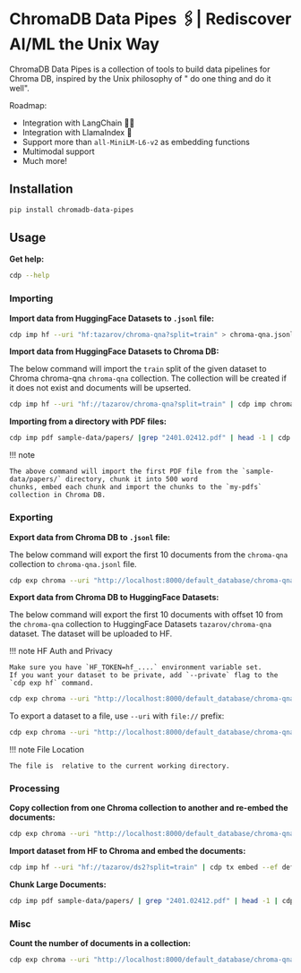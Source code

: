 # ChromaDB Data Pipes 🖇️| Rediscover AI/ML the Unix Way

ChromaDB Data Pipes is a collection of tools to build data pipelines for Chroma DB, inspired by the Unix philosophy of "
do one thing and do it well".

Roadmap:

- Integration with LangChain 🦜🔗
- Integration with LlamaIndex 🦙
- Support more than `all-MiniLM-L6-v2` as embedding functions
- Multimodal support
- Much more!

## Installation

```bash
pip install chromadb-data-pipes
```

## Usage

**Get help:**

```bash
cdp --help
```

### Importing

**Import data from HuggingFace Datasets to `.jsonl` file:**

```bash
cdp imp hf --uri "hf:tazarov/chroma-qna?split=train" > chroma-qna.jsonl
```

**Import data from HuggingFace Datasets to Chroma DB:**

The below command will import the `train` split of the given dataset to Chroma chroma-qna `chroma-qna` collection. The
collection will be created if it does not exist and documents will be upserted.

```bash
cdp imp hf --uri "hf://tazarov/chroma-qna?split=train" | cdp imp chroma --uri "http://localhost:8000/default_database/chroma-qna" --upsert --create
```

**Importing from a directory with PDF files:**

```bash
cdp imp pdf sample-data/papers/ |grep "2401.02412.pdf" | head -1 | cdp tx chunk -s 500 | cdp tx embed --ef default | cdp imp chroma --uri "http://localhost:8000/default_database/my-pdfs" --upsert --create
```

!!! note

    The above command will import the first PDF file from the `sample-data/papers/` directory, chunk it into 500 word
    chunks, embed each chunk and import the chunks to the `my-pdfs` collection in Chroma DB.

### Exporting

**Export data from Chroma DB to `.jsonl` file:**

The below command will export the first 10 documents from the `chroma-qna` collection to `chroma-qna.jsonl` file.

```bash
cdp exp chroma --uri "http://localhost:8000/default_database/chroma-qna" --limit 10 > chroma-qna.jsonl
```

**Export data from Chroma DB to HuggingFace Datasets:**

The below command will export the first 10 documents with offset 10 from the `chroma-qna` collection to HuggingFace
Datasets `tazarov/chroma-qna` dataset. The dataset will be uploaded to HF.

!!! note HF Auth and Privacy

    Make sure you have `HF_TOKEN=hf_....` environment variable set.
    If you want your dataset to be private, add `--private` flag to the `cdp exp hf` command.

```bash
cdp exp chroma --uri "http://localhost:8000/default_database/chroma-qna" --limit 10 --offset 10 | cdp exp hf --uri "hf://tazarov/chroma-qna-modified"
```

To export a dataset to a file, use `--uri` with `file://` prefix:

```bash
cdp exp chroma --uri "http://localhost:8000/default_database/chroma-qna" --limit 10 --offset 10 | cdp exp hf --uri "file://chroma-qna"
```

!!! note File Location

    The file is  relative to the current working directory.

### Processing

**Copy collection from one Chroma collection to another and re-embed the documents:**

```bash
cdp exp chroma --uri "http://localhost:8000/default_database/chroma-qna" | cdp tx embed --ef default | cdp imp chroma --uri "http://localhost:8000/default_database/chroma-qna-def-emb" --upsert --create
```

**Import dataset from HF to Chroma and embed the documents:**

```bash
cdp imp hf --uri "hf://tazarov/ds2?split=train" | cdp tx embed --ef default | cdp imp chroma --uri "http://localhost:8000/default_database/chroma-qna-def-emb-hf" --upsert --create
```

**Chunk Large Documents:**

```bash
cdp imp pdf sample-data/papers/ | grep "2401.02412.pdf" | head -1 | cdp tx chunk -s 500
```

### Misc

**Count the number of documents in a collection:**

```bash
cdp exp chroma --uri "http://localhost:8000/default_database/chroma-qna" | wc -l
```
